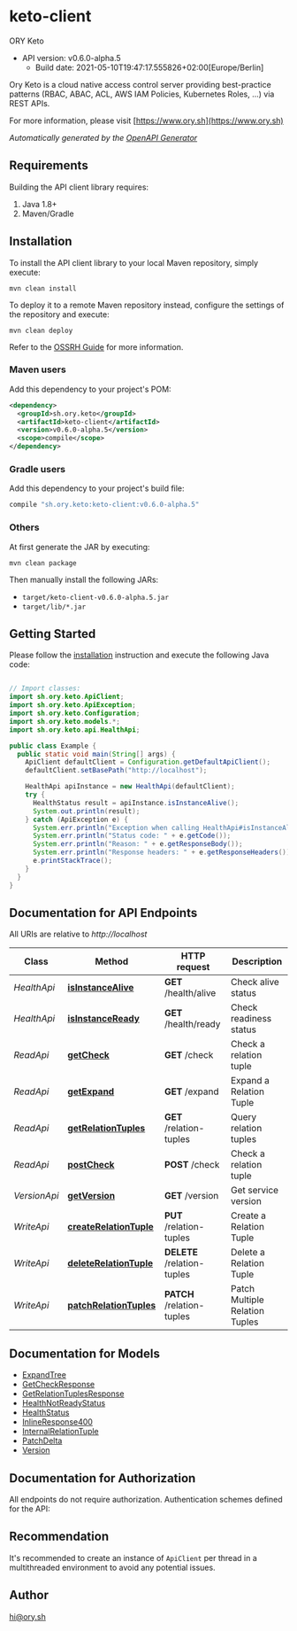 # keto-client

ORY Keto
- API version: v0.6.0-alpha.5
  - Build date: 2021-05-10T19:47:17.555826+02:00[Europe/Berlin]

Ory Keto is a cloud native access control server providing best-practice patterns (RBAC, ABAC, ACL, AWS IAM Policies, Kubernetes Roles, ...) via REST APIs.

  For more information, please visit [https://www.ory.sh](https://www.ory.sh)

*Automatically generated by the [OpenAPI Generator](https://openapi-generator.tech)*


## Requirements

Building the API client library requires:
1. Java 1.8+
2. Maven/Gradle

## Installation

To install the API client library to your local Maven repository, simply execute:

```shell
mvn clean install
```

To deploy it to a remote Maven repository instead, configure the settings of the repository and execute:

```shell
mvn clean deploy
```

Refer to the [OSSRH Guide](http://central.sonatype.org/pages/ossrh-guide.html) for more information.

### Maven users

Add this dependency to your project's POM:

```xml
<dependency>
  <groupId>sh.ory.keto</groupId>
  <artifactId>keto-client</artifactId>
  <version>v0.6.0-alpha.5</version>
  <scope>compile</scope>
</dependency>
```

### Gradle users

Add this dependency to your project's build file:

```groovy
compile "sh.ory.keto:keto-client:v0.6.0-alpha.5"
```

### Others

At first generate the JAR by executing:

```shell
mvn clean package
```

Then manually install the following JARs:

* `target/keto-client-v0.6.0-alpha.5.jar`
* `target/lib/*.jar`

## Getting Started

Please follow the [installation](#installation) instruction and execute the following Java code:

```java

// Import classes:
import sh.ory.keto.ApiClient;
import sh.ory.keto.ApiException;
import sh.ory.keto.Configuration;
import sh.ory.keto.models.*;
import sh.ory.keto.api.HealthApi;

public class Example {
  public static void main(String[] args) {
    ApiClient defaultClient = Configuration.getDefaultApiClient();
    defaultClient.setBasePath("http://localhost");

    HealthApi apiInstance = new HealthApi(defaultClient);
    try {
      HealthStatus result = apiInstance.isInstanceAlive();
      System.out.println(result);
    } catch (ApiException e) {
      System.err.println("Exception when calling HealthApi#isInstanceAlive");
      System.err.println("Status code: " + e.getCode());
      System.err.println("Reason: " + e.getResponseBody());
      System.err.println("Response headers: " + e.getResponseHeaders());
      e.printStackTrace();
    }
  }
}

```

## Documentation for API Endpoints

All URIs are relative to *http://localhost*

Class | Method | HTTP request | Description
------------ | ------------- | ------------- | -------------
*HealthApi* | [**isInstanceAlive**](docs/HealthApi.md#isInstanceAlive) | **GET** /health/alive | Check alive status
*HealthApi* | [**isInstanceReady**](docs/HealthApi.md#isInstanceReady) | **GET** /health/ready | Check readiness status
*ReadApi* | [**getCheck**](docs/ReadApi.md#getCheck) | **GET** /check | Check a relation tuple
*ReadApi* | [**getExpand**](docs/ReadApi.md#getExpand) | **GET** /expand | Expand a Relation Tuple
*ReadApi* | [**getRelationTuples**](docs/ReadApi.md#getRelationTuples) | **GET** /relation-tuples | Query relation tuples
*ReadApi* | [**postCheck**](docs/ReadApi.md#postCheck) | **POST** /check | Check a relation tuple
*VersionApi* | [**getVersion**](docs/VersionApi.md#getVersion) | **GET** /version | Get service version
*WriteApi* | [**createRelationTuple**](docs/WriteApi.md#createRelationTuple) | **PUT** /relation-tuples | Create a Relation Tuple
*WriteApi* | [**deleteRelationTuple**](docs/WriteApi.md#deleteRelationTuple) | **DELETE** /relation-tuples | Delete a Relation Tuple
*WriteApi* | [**patchRelationTuples**](docs/WriteApi.md#patchRelationTuples) | **PATCH** /relation-tuples | Patch Multiple Relation Tuples


## Documentation for Models

 - [ExpandTree](docs/ExpandTree.md)
 - [GetCheckResponse](docs/GetCheckResponse.md)
 - [GetRelationTuplesResponse](docs/GetRelationTuplesResponse.md)
 - [HealthNotReadyStatus](docs/HealthNotReadyStatus.md)
 - [HealthStatus](docs/HealthStatus.md)
 - [InlineResponse400](docs/InlineResponse400.md)
 - [InternalRelationTuple](docs/InternalRelationTuple.md)
 - [PatchDelta](docs/PatchDelta.md)
 - [Version](docs/Version.md)


## Documentation for Authorization

All endpoints do not require authorization.
Authentication schemes defined for the API:

## Recommendation

It's recommended to create an instance of `ApiClient` per thread in a multithreaded environment to avoid any potential issues.

## Author

hi@ory.sh

